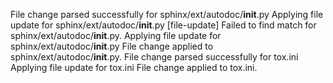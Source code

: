 File change parsed successfully for sphinx/ext/autodoc/__init__.py
Applying file update for sphinx/ext/autodoc/__init__.py
[file-update] Failed to find match for sphinx/ext/autodoc/__init__.py.
Applying file update for sphinx/ext/autodoc/__init__.py
File change applied to sphinx/ext/autodoc/__init__.py.
File change parsed successfully for tox.ini
Applying file update for tox.ini
File change applied to tox.ini.
